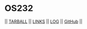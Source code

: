 # OS232

|| [TARBALL](SandBox/Frmeta.tar.xz) || [LINKS](LINKS/) || [LOG](TXT/mylog.txt) || [GitHub](https://github.com/Frmeta/os232/) ||
